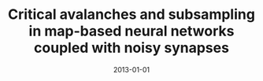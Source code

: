 ---
title: "Critical avalanches and subsampling in map-based neural networks coupled with noisy synapses"
collection: publications
permalink: /publication/2013-01-01-Critical-avalanches-and-subsampling-in-map-based-neural-networks-coupled-with-noisy-synapses
date: 2013-01-01
venue: 'Phys. Rev. E'
paperurl: 'https://dx.doi.org/10.1103/PhysRevE.88.024701'
citation: ' <u>Mauricio Girardi-Schappo</u>,  Osame Kinouchi,  Marcelo Tragtenberg, &quot;Critical avalanches and subsampling in map-based neural networks coupled with noisy synapses.&quot; Phys. Rev. E, 2013.'
pubtype:  paper
---